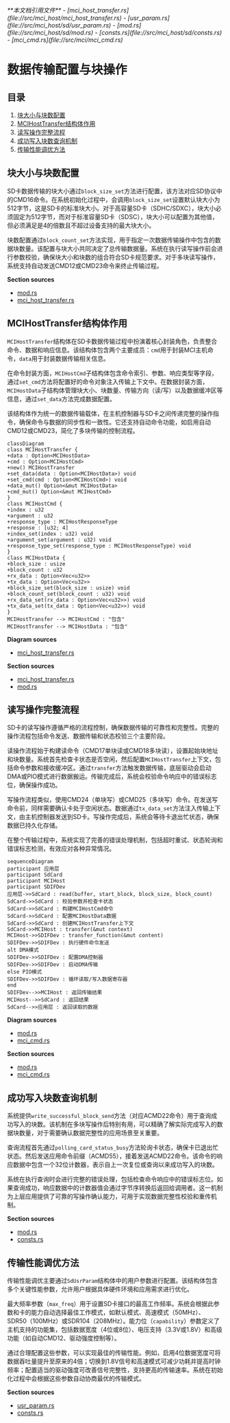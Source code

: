 <cite>
**本文档引用文件**
- [mci_host_transfer.rs](file://src/mci_host/mci_host_transfer.rs)
- [usr_param.rs](file://src/mci_host/sd/usr_param.rs)
- [mod.rs](file://src/mci_host/sd/mod.rs)
- [consts.rs](file://src/mci_host/sd/consts.rs)
- [mci_cmd.rs](file://src/mci/mci_cmd.rs)
</cite>

# 数据传输配置与块操作

## 目录
1. [块大小与块数配置](#块大小与块数配置)
2. [MCIHostTransfer结构体作用](#mcihosttransfer结构体作用)
3. [读写操作完整流程](#读写操作完整流程)
4. [成功写入块数查询机制](#成功写入块数查询机制)
5. [传输性能调优方法](#传输性能调优方法)

## 块大小与块数配置

SD卡数据传输的块大小通过`block_size_set`方法进行配置，该方法对应SD协议中的CMD16命令。在系统初始化过程中，会调用`block_size_set`设置默认块大小为512字节，这是SD卡的标准块大小。对于高容量SD卡（SDHC/SDXC），块大小必须固定为512字节，而对于标准容量SD卡（SDSC），块大小可以配置为其他值，但必须满足是4的倍数且不超过设备支持的最大块大小。

块数配置通过`block_count_set`方法实现，用于指定一次数据传输操作中包含的数据块数量。该配置与块大小共同决定了总传输数据量。系统在执行读写操作前会进行参数校验，确保块大小和块数的组合符合SD卡规范要求。对于多块读写操作，系统支持自动发送CMD12或CMD23命令来终止传输过程。

**Section sources**
- [mod.rs](file://src/mci_host/sd/mod.rs#L1409-L1498)
- [mci_host_transfer.rs](file://src/mci_host/mci_host_transfer.rs#L115-L133)

## MCIHostTransfer结构体作用

`MCIHostTransfer`结构体在SD卡数据传输过程中扮演着核心封装角色，负责整合命令、数据和响应信息。该结构体包含两个主要成员：`cmd`用于封装MCI主机命令，`data`用于封装数据传输相关信息。

在命令封装方面，`MCIHostCmd`子结构体包含命令索引、参数、响应类型等字段，通过`set_cmd`方法将配置好的命令对象注入传输上下文中。在数据封装方面，`MCIHostData`子结构体管理块大小、块数量、传输方向（读/写）以及数据缓冲区等信息，通过`set_data`方法完成数据配置。

该结构体作为统一的数据传输载体，在主机控制器与SD卡之间传递完整的操作指令，确保命令与数据的同步性和一致性。它还支持自动命令功能，如启用自动CMD12或CMD23，简化了多块传输的控制流程。

```mermaid
classDiagram
class MCIHostTransfer {
+data : Option<MCIHostData>
+cmd : Option<MCIHostCmd>
+new() MCIHostTransfer
+set_data(data : Option<MCIHostData>) void
+set_cmd(cmd : Option<MCIHostCmd>) void
+data_mut() Option<&mut MCIHostData>
+cmd_mut() Option<&mut MCIHostCmd>
}
class MCIHostCmd {
+index : u32
+argument : u32
+response_type : MCIHostResponseType
+response : [u32; 4]
+index_set(index : u32) void
+argument_set(argument : u32) void
+response_type_set(response_type : MCIHostResponseType) void
}
class MCIHostData {
+block_size : usize
+block_count : u32
+rx_data : Option<Vec<u32>>
+tx_data : Option<Vec<u32>>
+block_size_set(block_size : usize) void
+block_count_set(block_count : u32) void
+rx_data_set(rx_data : Option<Vec<u32>>) void
+tx_data_set(tx_data : Option<Vec<u32>>) void
}
MCIHostTransfer --> MCIHostCmd : "包含"
MCIHostTransfer --> MCIHostData : "包含"
```

**Diagram sources**
- [mci_host_transfer.rs](file://src/mci_host/mci_host_transfer.rs#L79-L133)

**Section sources**
- [mci_host_transfer.rs](file://src/mci_host/mci_host_transfer.rs#L0-L221)
- [mod.rs](file://src/mci_host/sd/mod.rs#L1409-L1550)

## 读写操作完整流程

SD卡的读写操作遵循严格的流程控制，确保数据传输的可靠性和完整性。完整的操作流程包括命令发送、数据传输和状态校验三个主要阶段。

读操作流程始于构建读命令（CMD17单块读或CMD18多块读），设置起始块地址和块数量。系统首先检查卡状态是否空闲，然后配置`MCIHostTransfer`上下文，包括命令参数和接收缓冲区。通过`transfer`方法触发数据传输，底层驱动会启动DMA或PIO模式进行数据搬运。传输完成后，系统会校验命令响应中的错误标志位，确保操作成功。

写操作流程类似，使用CMD24（单块写）或CMD25（多块写）命令。在发送写命令前，同样需要确认卡处于空闲状态。数据通过`tx_data_set`方法注入传输上下文，由主机控制器发送到SD卡。写操作完成后，系统会等待卡退出忙状态，确保数据已持久化存储。

在整个传输过程中，系统实现了完善的错误处理机制，包括超时重试、状态轮询和错误标志检测，有效应对各种异常情况。

```mermaid
sequenceDiagram
participant 应用层
participant SdCard
participant MCIHost
participant SDIFDev
应用层->>SdCard : read(buffer, start_block, block_size, block_count)
SdCard->>SdCard : 校验参数并检查卡状态
SdCard->>SdCard : 构建MCIHostCmd命令
SdCard->>SdCard : 配置MCIHostData数据
SdCard->>SdCard : 创建MCIHostTransfer上下文
SdCard->>MCIHost : transfer(&mut context)
MCIHost->>SDIFDev : transfer_function(&mut content)
SDIFDev->>SDIFDev : 执行硬件命令发送
alt DMA模式
SDIFDev->>SDIFDev : 配置DMA控制器
SDIFDev->>SDIFDev : 启动DMA传输
else PIO模式
SDIFDev->>SDIFDev : 循环读取/写入数据寄存器
end
SDIFDev-->>MCIHost : 返回传输结果
MCIHost-->>SdCard : 返回结果
SdCard-->>应用层 : 返回读取的数据
```

**Diagram sources**
- [mod.rs](file://src/mci_host/sd/mod.rs#L1409-L1550)
- [mci_cmd.rs](file://src/mci/mci_cmd.rs#L0-L176)

**Section sources**
- [mod.rs](file://src/mci_host/sd/mod.rs#L1409-L1550)
- [mci_cmd.rs](file://src/mci/mci_cmd.rs#L0-L176)

## 成功写入块数查询机制

系统提供`write_successful_block_send`方法（对应ACMD22命令）用于查询成功写入的块数。该机制在多块写操作后特别有用，可以精确了解实际完成写入的数据块数量，对于需要确认数据完整性的应用场景至关重要。

查询流程首先通过`polling_card_status_busy`方法轮询卡状态，确保卡已退出忙状态。然后发送应用命令前缀（ACMD55），接着发送ACMD22命令。该命令的响应数据中包含一个32位计数器，表示自上一次复位或查询以来成功写入的块数。

系统在执行查询时会进行完整的错误处理，包括检查命令响应中的错误标志位。如果查询成功，响应数据中的计数器值会通过字节序转换后返回给调用者。这一机制为上层应用提供了可靠的写操作确认能力，可用于实现数据完整性校验和重传机制。

**Section sources**
- [mod.rs](file://src/mci_host/sd/mod.rs#L584-L655)
- [consts.rs](file://src/mci_host/sd/consts.rs#L46-L78)

## 传输性能调优方法

传输性能调优主要通过`SdUsrParam`结构体中的用户参数进行配置。该结构体包含多个关键性能参数，允许用户根据具体硬件环境和应用需求进行优化。

最大频率参数（`max_freq`）用于设置SD卡接口的最高工作频率。系统会根据此参数和卡的能力自动选择最佳工作模式，如默认模式、高速模式（50MHz）、SDR50（100MHz）或SDR104（208MHz）。能力位（`capability`）参数定义了主机支持的功能集，包括数据宽度（4位或8位）、电压支持（3.3V或1.8V）和高级功能（如自动CMD12、驱动强度控制等）。

通过合理配置这些参数，可以实现最佳的传输性能。例如，启用4位数据宽度可将数据吞吐量提升至原来的4倍；切换到1.8V信号和高速模式可减少功耗并提高时钟频率；配置适当的驱动强度可改善信号完整性，支持更高的传输速率。系统在初始化过程中会根据这些参数自动协商最优的传输模式。

**Section sources**
- [usr_param.rs](file://src/mci_host/sd/usr_param.rs#L0-L32)
- [consts.rs](file://src/mci_host/sd/consts.rs#L0-L123)